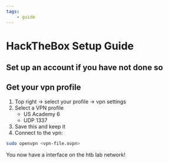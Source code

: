 ```yaml
---
tags:
    - guide
---
```


# HackTheBox Setup Guide

## Set up an account if you have not done so

## Get your vpn profile

1. Top right -> select your profile -> vpn settings
1. Select a VPN profile
    - US Academy 6
    - UDP 1337
1. Save this and keep it
1. Connect to the vpn:

```sh
sudo openvpn <vpn-file.ovpn>
```

You now have a interface on the htb lab network!


